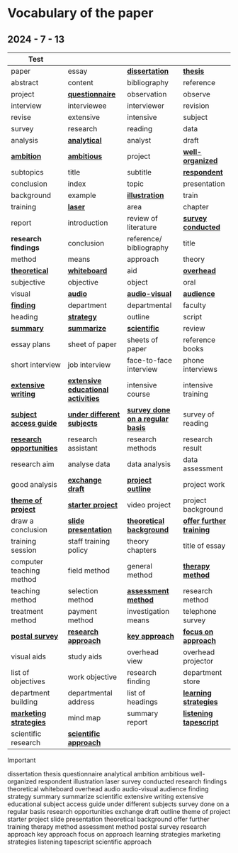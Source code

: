 # Vocabulary of the paper

 ## 2024 - 7 - 13

| Test                              |                                             |                                           |                                   |
| --------------------------------- | ------------------------------------------- | ----------------------------------------- | --------------------------------- |
| paper                             | essay                                       | **<u>dissertation</u>**                   | **<u>thesis</u>**                 |
| abstract                          | content                                     | bibliography                              | reference                         |
| project                           | **<u>questionnaire</u>**                    | observation                               | observe                           |
| interview                         | interviewee                                 | interviewer                               | revision                          |
| revise                            | extensive                                   | intensive                                 | subject                           |
| survey                            | research                                    | reading                                   | data                              |
| analysis                          | **<u>analytical</u>**                       | analyst                                   | draft                             |
| **<u>ambition</u>**               | **<u>ambitious</u>**                        | project                                   | **<u>well-organized</u>**         |
| subtopics                         | title                                       | subtitle                                  | **<u>respondent</u>**             |
| conclusion                        | index                                       | topic                                     | presentation                      |
| background                        | example                                     | **<u>illustration</u>**                   | train                             |
| training                          | **<u>laser</u>**                            | area                                      | chapter                           |
| report                            | introduction                                | review of literature                      | **<u>survey conducted</u>**       |
| **research findings**             | conclusion                                  | reference/ bibliography                   | title                             |
| method                            | means                                       | approach                                  | theory                            |
| **<u>theoretical</u>**            | **<u>whiteboard</u>**                       | aid                                       | **<u>overhead</u>**               |
| subjective                        | objective                                   | object                                    | oral                              |
| visual                            | **<u>audio</u>**                            | **<u>audio-visual</u>**                   | **<u>audience</u>**               |
| **<u>finding</u>**                | department                                  | departmental                              | faculty                           |
| heading                           | **<u>strategy</u>**                         | outline                                   | script                            |
| **<u>summary</u>**                | **<u>summarize</u>**                        | **<u>scientific</u>**                     | review                            |
| essay plans                       | sheet of paper                              | sheets of paper                           | reference books                   |
| short interview                   | job interview                               | face-to-face interview                    | phone interviews                  |
| **<u>extensive writing</u>**      | **<u>extensive educational activities</u>** | intensive course                          | intensive training                |
| **<u>subject access guide</u>**   | **<u>under different subjects</u>**         | **<u>survey done on a regular basis</u>** | survey of reading                 |
| **<u>research opportunities</u>** | research assistant                          | research methods                          | research result                   |
| research aim                      | analyse data                                | data analysis                             | data assessment                   |
| good analysis                     | **<u>exchange draft</u>**                   | **<u>project outline</u>**                | project work                      |
| **<u>theme of project</u>**       | **<u>starter project</u>**                  | video project                             | project background                |
| draw a conclusion                 | **<u>slide presentation</u>**               | **<u>theoretical background</u>**         | **<u>offer further training</u>** |
| training session                  | staff training policy                       | theory chapters                           | title of essay                    |
| computer teaching method          | field method                                | general method                            | **<u>therapy method</u>**         |
| teaching method                   | selection method                            | **<u>assessment method</u>**              | research method                   |
| treatment method                  | payment method                              | investigation means                       | telephone survey                  |
| **<u>postal survey</u>**          | **<u>research approach</u>**                | **<u>key approach</u>**                   | **<u>focus on approach</u>**      |
| visual aids                       | study aids                                  | overhead view                             | overhead projector                |
| list of objectives                | work objective                              | research finding                          | department store                  |
| department building               | departmental address                        | list of headings                          | **<u>learning strategies</u>**    |
| **<u>marketing strategies</u>**   | mind map                                    | summary report                            | **<u>listening tapescript</u>**   |
| scientific research               | **<u>scientific approach</u>**              |                                           |                                   |

> [!important]
>
> dissertation	thesis	questionnaire	analytical	ambition	ambitious	well-organized	respondent	illustration	laser	survey conducted	research findings	theoretical	whiteboard	overhead	audio	audio-visual	audience	finding	strategy	summary	summarize	scientific	extensive writing	extensive educational	subject access guide	under different subjects	survey done on a regular basis	research opportunities	exchange draft	outline	 theme of project	starter project	slide presentation	theoretical background	offer further training	therapy method	assessment method	postal survey	research approach	key approach	focus on approach	learning strategies	marketing strategies	listening tapescript	scientific approach
